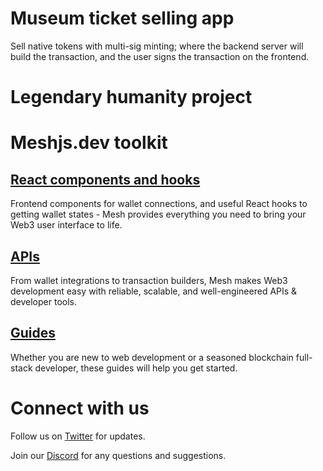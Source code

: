 # Museum ticket selling app

Sell native tokens with multi-sig minting; where the backend server will build the transaction, and the user signs the transaction on the frontend.

# Legendary humanity project

      
# Meshjs.dev toolkit

## [React components and hooks](https://meshjs.dev/react)

Frontend components for wallet connections, and useful React hooks to getting wallet states - Mesh provides everything you need to bring your Web3 user interface to life.

## [APIs](https://meshjs.dev/apis)

From wallet integrations to transaction builders, Mesh makes Web3 development easy with reliable, scalable, and well-engineered APIs & developer tools.

## [Guides](https://meshjs.dev/guides)

Whether you are new to web development or a seasoned blockchain full-stack developer, these guides will help you get started.

# Connect with us

Follow us on [Twitter](https://twitter.com/meshsdk) for updates.

Join our [Discord](https://discord.gg/Z6AH9dahdH) for any questions and suggestions.
